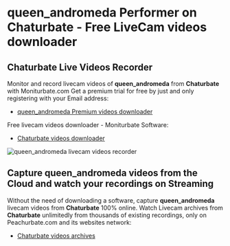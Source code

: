 # queen_andromeda Performer on Chaturbate - Free LiveCam videos downloader

## Chaturbate Live Videos Recorder

Monitor and record livecam videos of **queen_andromeda** from **Chaturbate** with Moniturbate.com
Get a premium trial for free by just and only registering with your Email address:
* [queen_andromeda Premium videos downloader](https://moniturbate.com/request-demo-licence-key.html)

Free livecam videos downloader - Moniturbate Software:
* [Chaturbate videos downloader](https://moniturbate.com/moniturbate-download-software.html)

![queen_andromeda livecam videos recorder](https://peachurnet.com/templates/moniturbate-software.png)


## Capture queen_andromeda videos from the Cloud and watch your recordings on Streaming

Without the need of downloading a software, capture **queen_andromeda** livecam videos from **Chaturbate** 100% online.
Watch Livecam archives from **Chaturbate** unlimitedly from thousands of existing recordings, only on Peachurbate.com and its websites network:
* [Chaturbate videos archives](https://peachurnet.com/)